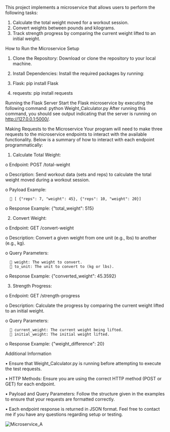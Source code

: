 This project implements a microservice that allows users to perform the following tasks:
1.	Calculate the total weight moved for a workout session.
2.	Convert weights between pounds and kilograms.
3.	Track strength progress by comparing the current weight lifted to an initial weight.
   
How to Run the Microservice
Setup
1.	Clone the Repository: Download or clone the repository to your local machine.
2.	Install Dependencies: Install the required packages by running:

   1.	Flask: pip install Flask
   2.	requests: pip install requests
   
Running the Flask Server
Start the Flask microservice by executing the following command:
python Weight_Calculator.py
After running this command, you should see output indicating that the server is running on http://127.0.0.1:5000/.

Making Requests to the Microservice
Your program will need to make three requests to the microservice endpoints to interact with the available functionality. Below is a summary of how to interact with each endpoint programmatically:
1.	Calculate Total Weight:

   o	Endpoint: POST /total-weight

   o	Description: Send workout data (sets and reps) to calculate the total weight moved during a workout session.

   o	Payload Example:

      	[ {"reps": 7, "weight": 45}, {"reps": 10, "weight": 20}]

   o	Response Example: {"total_weight": 515}

2.	Convert Weight:

   o	Endpoint: GET /convert-weight

   o	Description: Convert a given weight from one unit (e.g., lbs) to another (e.g., kg).

   o	Query Parameters:

      	weight: The weight to convert.
      	to_unit: The unit to convert to (kg or lbs).

   o	Response Example: {"converted_weight": 45.3592}

3.	Strength Progress:

   o	Endpoint: GET /strength-progress

   o	Description: Calculate the progress by comparing the current weight lifted to an initial weight.

   o	Query Parameters:

      	current_weight: The current weight being lifted.
      	initial_weight: The initial weight lifted.

   o	Response Example: {"weight_difference": 20}

Additional Information

•	Ensure that Weight_Calculator.py is running before attempting to execute the test requests.

•	HTTP Methods: Ensure you are using the correct HTTP method (POST or GET) for each endpoint.

•	Payload and Query Parameters: Follow the structure given in the examples to ensure that your requests are formatted correctly.

•	Each endpoint response is returned in JSON format.
Feel free to contact me if you have any questions regarding setup or testing.


![Microservice_A](https://github.com/user-attachments/assets/d77251df-6716-4291-8c39-64de18549c91)

